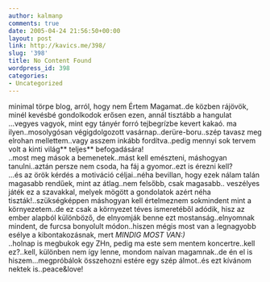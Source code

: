 ```yaml
---
author: kalmanp
comments: true
date: 2005-04-24 21:56:50+00:00
layout: post
link: http://kavics.me/398/
slug: '398'
title: No Content Found
wordpress_id: 398
categories:
- Uncategorized
---
```


minimal törpe blog, arról, hogy nem Értem Magamat..de közben rájövök, minél kevésbé gondolkodok erősen ezen, annál tisztább a hangulat  
...vegyes vagyok, mint egy tányér forró tejbegrízbe kevert kakaó. ma ilyen..mosolygósan végigdolgozott vasárnap..derüre-boru..szép tavasz meg elrohan mellettem..vagy asszem inkább fordítva..pedig mennyi sok tervem volt a kinti világ** teljes** befogadására!  
..most meg mások a bemenetek..mást kell emészteni, máshogyan tanulni..aztán persze nem csoda, ha fáj a gyomor..ezt is érezni kell?  
...és az örök kérdés a motiváció céljai..néha bevillan, hogy ezek nálam talán magasabb rendűek, mint az átlag..nem felsőbb, csak magasabb.. veszélyes játék ez a szavakkal, melyek mögött a gondolatok azért néha tiszták!..szükségképpen máshogyan kell értelmeznem sokmindent mint a környezetem..de ez csak a környezet téves ismeretéből adódik, hisz az ember alapból különböző, de elnyomják benne ezt mostanság..elnyomnak mindent, de furcsa bonyolult módon..hiszen mégis most van a legnagyobb esélye a kibontakozásnak, mert _MINDIG MOST VAN:)_  
..holnap is megbukok egy ZHn, pedig ma este sem mentem koncertre..kell ez?..kell, különben nem így lenne, mondom naívan magamnak..de én el is hiszem...megpróbálok összehozni estére egy szép álmot..és ezt kívánom nektek is..peace&love!  

